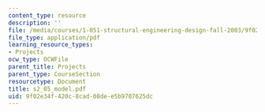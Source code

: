 ```yaml
---
content_type: resource
description: ''
file: /media/courses/1-051-structural-engineering-design-fall-2003/9f02e34f420c8cad08dee5b9707625dc_s2_05_model.pdf
file_type: application/pdf
learning_resource_types:
- Projects
ocw_type: OCWFile
parent_title: Projects
parent_type: CourseSection
resourcetype: Document
title: s2_05_model.pdf
uid: 9f02e34f-420c-8cad-08de-e5b9707625dc
---
```

